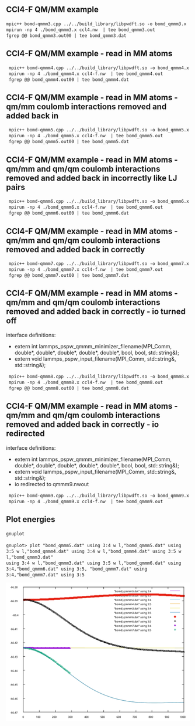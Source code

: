 
## CCl4-F QM/MM example
```
mpic++ bomd-qmmm3.cpp ../../build_library/libpwdft.so -o bomd_qmmm3.x
mpirun -np 4 ./bomd_qmmm3.x ccl4.nw  | tee bomd_qmmm3.out
fgrep @@ bomd_qmmm3.out00 | tee bomd_qmmm3.dat
```

## CCl4-F QM/MM example - read in MM atoms
```
 mpic++ bomd-qmmm4.cpp ../../build_library/libpwdft.so -o bomd_qmmm4.x
 mpirun -np 4 ./bomd_qmmm4.x ccl4-f.nw  | tee bomd_qmmm4.out
 fgrep @@ bomd_qmmm4.out00 | tee bomd_qmmm4.dat
```

## CCl4-F QM/MM example - read in MM atoms - qm/mm coulomb interactions removed and added back in
```
 mpic++ bomd-qmmm5.cpp ../../build_library/libpwdft.so -o bomd_qmmm5.x
 mpirun -np 4 ./bomd_qmmm5.x ccl4-f.nw  | tee bomd_qmmm5.out
 fgrep @@ bomd_qmmm5.out00 | tee bomd_qmmm5.dat
```

## CCl4-F QM/MM example - read in MM atoms - qm/mm and qm/qm coulomb interactions removed and added back in incorrectly like LJ pairs
```
 mpic++ bomd-qmmm6.cpp ../../build_library/libpwdft.so -o bomd_qmmm6.x
 mpirun -np 4 ./bomd_qmmm6.x ccl4-f.nw  | tee bomd_qmmm6.out
 fgrep @@ bomd_qmmm6.out00 | tee bomd_qmmm6.dat
```

## CCl4-F QM/MM example - read in MM atoms - qm/mm and qm/qm coulomb interactions removed and added back in correctly
```
 mpic++ bomd-qmmm7.cpp ../../build_library/libpwdft.so -o bomd_qmmm7.x
 mpirun -np 4 ./bomd_qmmm7.x ccl4-f.nw  | tee bomd_qmmm7.out
 fgrep @@ bomd_qmmm7.out00 | tee bomd_qmmm7.dat
```


## CCl4-F QM/MM example - read in MM atoms - qm/mm and qm/qm coulomb interactions removed and added back in correctly - io turned off
interface definitions:

- extern int  lammps_pspw_qmmm_minimizer_filename(MPI_Comm, double*, double*, double*, double*, double*, bool, bool, std::string&);
- extern void lammps_pspw_input_filename(MPI_Comm, std::string&, std::string&);

```
 mpic++ bomd-qmmm8.cpp ../../build_library/libpwdft.so -o bomd_qmmm8.x
 mpirun -np 4 ./bomd_qmmm8.x ccl4-f.nw  | tee bomd_qmmm8.out
 fgrep @@ bomd_qmmm8.out00 | tee bomd_qmmm8.dat
```

## CCl4-F QM/MM example - read in MM atoms - qm/mm and qm/qm coulomb interactions removed and added back in correctly - io redirected
interface definitions:

- extern int  lammps_pspw_qmmm_minimizer_filename(MPI_Comm, double*, double*, double*, double*, double*, bool, bool, std::string&);
- extern void lammps_pspw_input_filename(MPI_Comm, std::string&, std::string&);
- io redirected to qmmm9.nwout

```
 mpic++ bomd-qmmm9.cpp ../../build_library/libpwdft.so -o bomd_qmmm9.x
 mpirun -np 4 ./bomd_qmmm9.x ccl4-f.nw  | tee bomd_qmmm9.out
```



## Plot energies
```
gnuplot

gnuplot> plot "bomd_qmmm5.dat" using 3:4 w l,"bomd_qmmm5.dat" using 3:5 w l,"bomd_qmmm4.dat" using 3:4 w l,"bomd_qmmm4.dat" using 3:5 w l,"bomd_qmmm3.dat"
using 3:4 w l,"bomd_qmmm3.dat" using 3:5 w l,"bomd_qmmm6.dat" using 3:4,"bomd_qmmm6.dat" using 3:5, "bomd_qmmm7.dat" using 3:4,"bomd_qmmm7.dat" using 3:5

```

<p align="center">
  <img src="./qmmm.svg" width="600" title="hover text">
</p>
